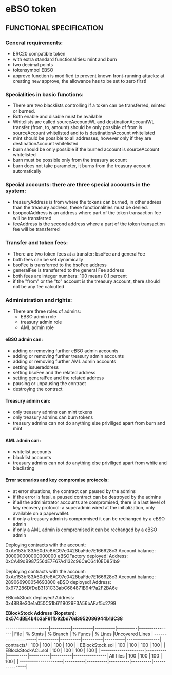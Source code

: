 # eBSO token

## FUNCTIONAL SPECIFICATION

### General requirements:

- ERC20 compatible token
- with extra standard functionalities: mint and burn
- two decimal points
- tokensymbol EBSO
- approve function is modified to prevent known front-running attacks: at creating new approve, the allowance has to be set to zero first!

### Specialities in basic functions:

- There are two blacklists controlling if a token can be transferred, minted or burned.
- Both enable and disable must be available
- Whitelists are called sourceAccountWL and destinationAccountWL
  transfer (from, to, amount) should be only possible of from is sourceAccount whitelisted and to is destinationAccount whitelisted
- mint should be possible to all addresses, however only if they are destinationAccount whitelisted
- burn should be only possible if the burned account is sourceAccount whitelisted
- burn must be possible only from the treasury account
- burn does not take parameter, it burns from the treasury account automatically

### Special accounts: there are three special accounts in the system:

- treasuryAddress is from where the tokens can burned, in other adress than the treasury address, these functionalities must be denied.
- bsopoolAddress is an address where part of the token transaction fee will be transferred
- feeAddress is the second address where a part of the token transaction fee will be transferred

### Transfer and token fees:

- There are two token fees at a transfer: bsoFee and generalFee
- both fees can be set dynamically
- bsoFee is transferred to the bsoFee address
- generalFee is transferred to the general Fee address
- both fees are integer numbers: 100 means 0.1 percent
- if the "from" or the "to" account is the treasury account, there should not be any fee calculted

### Administration and rights:

- There are three roles of admins:
  - EBSO admin role
  - treasury admin role
  - AML admin role

#### eBSO admin can:

- adding or removing further eBSO admin accounts
- adding or removing further treasury admin accounts
- adding or removing further AML admin accounts
- setting issueraddress
- setting bsoFee and the related address
- setting generalFee and the related address
- pausing or unpausing the contract
- destroying the contract

#### Treasury admin can:

- only treasury admins can mint tokens
- only treasury admins can burn tokens
- treasury admins can not do anything else priviliged apart from burn and mint

#### AML admin can:

- whitelist accounts
- blacklist accounts
- treasury admins can not do anything else priviliged apart from white and blaclisting

#### Error scenarios and key compromise protocols:

- at error situations, the contract can paused by the admins
- if the error is fatal, a paused contract can be destroyed by the admins
- if all the administrator accounts are compromised, there is a last level of key recovery protocol: a superadmin wired at the initialization, only available on a paperwallet.
- if only a treasury admin is compromised it can be rechanged by a eBSO admin
- if only a AML admin is compromised it can be rechanged by a eBSO admin

Deploying contracts with the account: 0xAe153bf83A60d7c8AC97e0428baFde7E166628c3
Account balance: 300000000000000000
eBSOFactory deployed! Address: 0xCA49dB987556dE7F67Ad132c96CeC6410ED851b9

Deploying contracts with the account: 0xAe153bf83A60d7c8AC97e0428baFde7E166628c3
Account balance: 289066900054693800
eBSO deployed! Address: 0x977286DfDeB3131C33abC684871B94f7a2F2BA6e

EBlockStock deployed! Address: 0x48B8e30e1a050C51b6119029F3A56bAFaf5c2799

**EBlockStock Address (Ropsten): 0x574dBE4b4b3aF91fb92bd76d3952086944b1dC38**

---------------------|----------|----------|----------|----------|----------------|
File | % Stmts | % Branch | % Funcs | % Lines |Uncovered Lines |
---------------------|----------|----------|----------|----------|----------------|
contracts/ | 100 | 100 | 100 | 100 | |
EBlockStock.sol | 100 | 100 | 100 | 100 | |
EBlockStockACL.sol | 100 | 100 | 100 | 100 | |
---------------------|----------|----------|----------|----------|----------------|
All files | 100 | 100 | 100 | 100 | |
---------------------|----------|----------|----------|----------|----------------|
